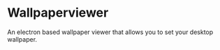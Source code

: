 # Wallpaperviewer
An electron based wallpaper viewer that allows you to set your desktop wallpaper.
